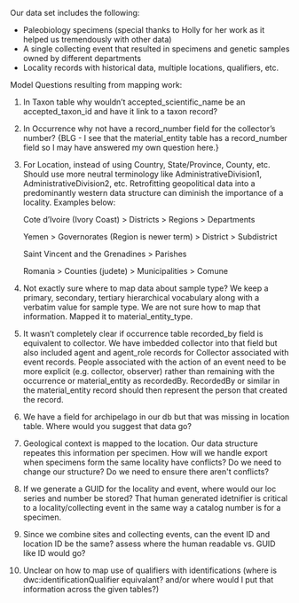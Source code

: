 Our data set includes the following:
   -	Paleobiology specimens (special thanks to Holly for her work as it helped us tremendously with other data)
   -	A single collecting event that resulted in specimens and genetic samples owned by different departments
   -	Locality records with historical data, multiple locations, qualifiers, etc.

Model Questions resulting from mapping work: 

1. In Taxon table why wouldn’t accepted_scientific_name be an accepted_taxon_id and have it link to a taxon record? 

2. In Occurrence why not have a record_number field for the collector’s number? {BLG - I see that the material_entity table has a record_number field so I may have answered my own question here.}

3.  For Location, instead of using Country, State/Province, County, etc. Should use more neutral terminology like AdministrativeDivision1, AdministrativeDivision2, etc. Retrofitting geopolitical data into a predominantly western data structure can diminish the importance of a locality. Examples below: 

 
    Cote d’Ivoire (Ivory Coast) > Districts > Regions > Departments  

    Yemen > Governorates (Region is newer term) > District > Subdistrict 

    Saint Vincent and the Grenadines > Parishes  

    Romania > Counties (judete) > Municipalities > Comune   


4. Not exactly sure where to map data about sample type? We keep a primary, secondary, tertiary hierarchical vocabulary along with a verbatim value for sample type.  We are not sure how to map that information.  Mapped it to material_entity_type. 

5.  It wasn’t completely clear if occurrence table recorded_by field is equivalent to collector.  We have imbedded collector into that field but also included agent and agent_role records for Collector associated with event records. People associated with the action of an event need to be more explicit (e.g. collector, observer) rather than remaining with the occurrence or material_entity as recordedBy. RecordedBy or similar in the material_entity record should then represent the person that created the record. 

6.  We have a field for archipelago in our db but that was missing in location table.  Where would you suggest that data go?

7.  Geological context is mapped to the location. Our data structure repeates this information per specimen. How will we handle export when specimens form the same locality have conflicts? Do we need to change our structure? Do we need to ensure there aren't conflicts?

8.  If we generate a GUID for the locality and event, where would our loc series and number be stored? That human generated idetnifier is critical to a locality/collecting event in the same way a catalog number is for a specimen.

9.  Since we combine sites and collecting events, can the event ID and location ID be the same? assess where the human readable vs. GUID like ID would go?

10.  Unclear on how to map use of qualifiers with identifications (where is dwc:identificationQualifier equivalant? and/or where would I put that information across the given tables?)
    

